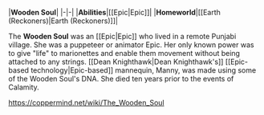 |**Wooden Soul**|
|-|-|
|**Abilities**|[[Epic\|Epic]]|
|**Homeworld**|[[Earth (Reckoners)\|Earth (Reckoners)]]|

The **Wooden Soul** was an [[Epic\|Epic]] who lived in a remote Punjabi village.
She was a puppeteer or animator Epic. Her only known power was to give "life" to marionettes and enable them movement without being attached to any strings. [[Dean Knighthawk\|Dean Knighthawk's]] [[Epic-based technology\|Epic-based]] mannequin, Manny, was made using some of the Wooden Soul's DNA. She died ten years prior to the events of Calamity.



https://coppermind.net/wiki/The_Wooden_Soul